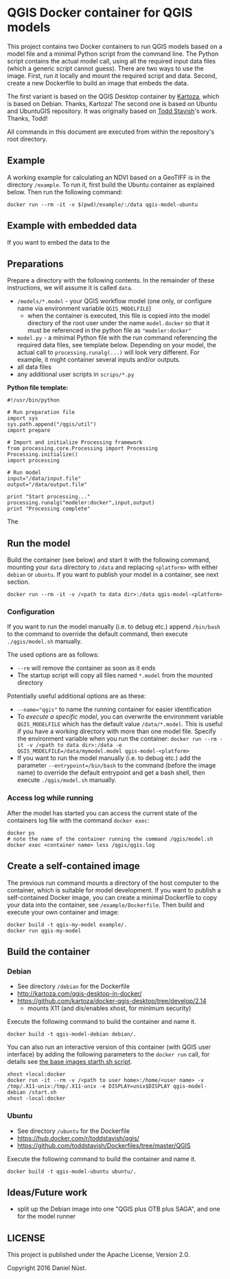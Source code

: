 # QGIS Docker container for QGIS models

This project contains two Docker containers to run QGIS models based on a model file and a minimal Python script from the command line. The Python script contains the actual model call, using all the required input data files (which a generic script cannot guess). There are two ways to use the image. First, run it locally and mount the required script and data. Second, create a new Dockerfile to build an image that embeds the data.

The first variant is based on the QGIS Desktop container by [Kartoza](https://github.com/kartoza/docker-qgis-desktop), which is based on Debian. Thanks, Kartoza!
The second one is based on Ubuntu and UbuntuGIS repository. It was originally based on [Todd Stavish](https://github.com/toddstavish/Dockerfiles/tree/master/QGIS)'s work. Thanks, Todd!

All commands in this document are executed from within the repository's root directory.

## Example

A working example for calculating an NDVI based on a GeoTIFF is in the directory `/example`. To run it, first build the Ubuntu container as explained below. Then run the following command:

```
docker run --rm -it -v $(pwd)/example/:/data qgis-model-ubuntu
```

## Example with embedded data

If you want to embed the data to the

## Preparations

Prepare a directory with the following contents. In the remainder of these instructions, we will assume it is called `data`.

* `/models/*.model` - your QGIS workflow model (one only, or configure name via environment variable `QGIS_MODELFILE`)
  * when the container is executed, this file is copied into the model directory of the root user under the name `model.docker` so that it must be referenced in the python file as `"modeler:docker"`
* `model.py` - a minimal Python file with the run command referencing the required data files, see template below. Depending on your model, the actual call to `processing.runalg(...)` will look very different. For example, it might container several inputs and/or outputs.
* all data files
* any additional user scripts in `scrips/*.py`

**Python file template:**

```
#!/usr/bin/python

# Run preparation file
import sys
sys.path.append("/qgis/util")
import prepare

# Import and initialize Processing framework
from processing.core.Processing import Processing
Processing.initialize()
import processing

# Run model
input="/data/input.file"
output="/data/output.file"

print "Start processing..."
processing.runalg("modeler:docker",input,output)
print "Processing complete"
```

The 

## Run the model

Build the container (see below) and start it with the following command, mounting your `data` directory to `/data` and replacing `<platform>` with either `debian` or `ubuntu`. If you want to publish your model in a container, see next section.

```
docker run --rm -it	-v /<path to data dir>:/data qgis-model-<platform>
```

<!--
docker run -it --rm -v /home/daniel/ownCloud/Reproducible-OBIA/QGIS/data/:/data -e QGIS_MODELFILE=/data/*_zonal.model qgis-model-debian /bin/bash
docker run -it --rm -v /home/daniel/ownCloud/Reproducible-OBIA/QGIS/data/:/data --entrypoint /bin/bash qgis-model-ubuntu
docker run -it --rm -v /home/daniel/ownCloud/Reproducible-OBIA/QGIS/data/:/data qgis-model-ubuntu
docker run -it --rm -v /home/daniel/ownCloud/Reproducible-OBIA/QGIS/data/:/data -e QGIS_MODELFILE=/data/*_zonal.model qgis-model-ubuntu
-->

### Configuration

If you want to run the model manually (i.e. to debug etc.) append `/bin/bash` to the command to override the default command, then execute `./qgis/model.sh` manually.

The used options are as follows:
* `--rm` will remove the container as soon as it ends
* The startup script will copy all files named `*.model` from the mounted directory

Potentially useful additional options are as these:
* `--name="qgis"` to name the running container for easier identification
* To *execute a specific model*, you can overwrite the environment variable `QGIS_MODELFILE` which has the default value `/data/*.model`. This is useful if you have a working directory with more than one model file. Specify the environment variable when you run the container: `docker run --rm -it -v /<path to data dir>:/data -e QGIS_MODELFILE=/data/mymodel.model qgis-model-<platform>`
* If you want to run the model manually (i.e. to debug etc.) add the parameter `--entrypoint=/bin/bash` to the command (before the image name) to override the default entrypoint and get a bash shell, then execute `./qgis/model.sh` manually.

### Access log while running

After the model has started you can access the current state of the containers log file with the command `docker exec`:

```
docker ps
# note the name of the container running the command /qgis/model.sh
docker exec <container name> less /qgis/qgis.log
```


## Create a self-contained image

The previous run command mounts a directory of the host computer to the container, which is suitable for model development. If you want to publish a self-contained Docker image, you can create a minimal Dockerfile to copy your data into the container, see `/example/Dockerfile`. Then build and execute your own container and image:

```
docker build -t qgis-my-model example/.
docker run qgis-my-model
```


## Build the container

### Debian

* See directory `/debian` for the Dockerfile
* http://kartoza.com/qgis-desktop-in-docker/
* https://github.com/kartoza/docker-qgis-desktop/tree/develop/2.14
  * mounts X11 (and dis/enables xhost, for minimum security)

Execute the following command to build the container and name it.

```
docker build -t qgis-model-debian debian/.
```

You can also run an interactive version of this container (with QGIS user interface) by adding the following parameters to the `docker run` call, for details see [the base images starth.sh script](https://github.com/kartoza/docker-qgis-desktop/blob/develop/2.14/start.sh).

```
xhost +local:docker
docker run -it --rm -v /<path to user home>:/home/<user name> -v /tmp/.X11-unix:/tmp/.X11-unix -e DISPLAY=unix$DISPLAY qgis-model-debian /start.sh
xhost -local:docker
```
<!--
docker run -it --rm -v /home/daniel/:/home/daniel -v /tmp/.X11-unix:/tmp/.X11-unix -e DISPLAY=unix$DISPLAY qgis-model-runner /start.sh
-->

### Ubuntu

* See directory `/ubuntu` for the Dockerfile
* https://hub.docker.com/r/toddstavish/qgis/
* https://github.com/toddstavish/Dockerfiles/tree/master/QGIS

Execute the following command to build the container and name it.

```
docker build -t qgis-model-ubuntu ubuntu/.
```


## Ideas/Future work

* split up the Debian image into one "QGIS plus OTB plus SAGA", and one for the model runner


## LICENSE

This project is published under the Apache License, Version 2.0.

Copyright 2016 Daniel Nüst.
